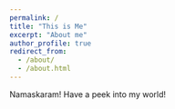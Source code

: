 ```yaml
---
permalink: /
title: "This is Me"
excerpt: "About me"
author_profile: true
redirect_from: 
  - /about/
  - /about.html
---
```




Namaskaram! Have a peek into my world!

